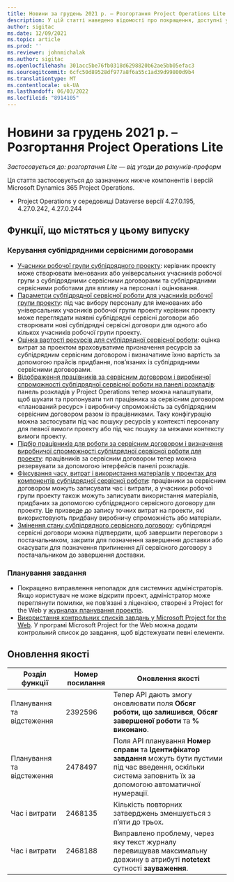 ```yaml
---
title: Новини за грудень 2021 р. – Розгортання Project Operations Lite
description: У цій статті наведено відомості про покращення, доступні у випуску Розгортання Project Operations Lite від грудня 2021 р.
author: sigitac
ms.date: 12/09/2021
ms.topic: article
ms.prod: ''
ms.reviewer: johnmichalak
ms.author: sigitac
ms.openlocfilehash: 301acc5be76fb0318d6298820b62ae5bb05efac3
ms.sourcegitcommit: 6cfc50d89528df977a8f6a55c1ad39d99800d9b4
ms.translationtype: MT
ms.contentlocale: uk-UA
ms.lasthandoff: 06/03/2022
ms.locfileid: "8914105"
---
```

# <a name="whats-new-december-2021---project-operations-lite-deployment"></a>Новини за грудень 2021 р. – Розгортання Project Operations Lite

_Застосовується до: розгортання Lite — від угоди до рахунків-проформ_

Ця стаття застосовується до зазначених нижче компонентів і версій Microsoft Dynamics 365 Project Operations.

- Project Operations у середовищі Dataverse версії 4.27.0.195, 4.27.0.242, 4.27.0.244


## <a name="features-included-in-this-release"></a>Функції, що містяться у цьому випуску

### <a name="subcontract-management"></a>Керування субпідрядними сервісними договорами 

- [Учасники робочої групи субпідрядного проекту](../subcontracting/subcontracting-project-team-members.md): керівник проекту може створювати іменованих або універсальних учасників робочої групи з субпідрядними сервісними договорами та субпідрядними сервісними роботами для впливу на персонал і оцінювання.
- [Параметри субпідрядної сервісної роботи для учасників робочої групи проекту](../subcontracting/subcon-options.md): під час вибору персоналу для іменованих або універсальних учасників робочої групи проекту керівник проекту може переглядати наявні субпідрядні сервісні договори або створювати нові субпідрядні сервісні договори для одного або кількох учасників робочої групи проекту. 
- [Оцінка вартості ресурсів для субпідрядної сервісної роботи](../subcontracting/costing-subcon-ra.md): оцінка витрат за проектом враховуватиме призначення ресурсів за субпідрядним сервісним договором і визначатиме їхню вартість за допомогою прайсів придбання, пов’язаних із субпідрядними сервісними договорами. 
- [Відображення працівників за сервісним договором і виробничої спроможності субпідрядної сервісної роботи на панелі розкладів](../subcontracting/configure-sb-subcon.md): панель розкладів у Project Operations тепер можна налаштувати, щоб шукати та пропонувати тип працівника за сервісним договором «планований ресурс» і виробничу спроможність за субпідрядним сервісним договором разом із працівниками. Таку конфігурацію можна застосувати під час пошуку ресурсів у контексті персоналу для певної вимоги проекту або під час пошуку за межами контексту вимоги проекту.
- [Підбір працівників для роботи за сервісним договором і визначення виробничої спроможності субпідрядної сервісної роботи для проекту](../subcontracting/staffing-cw.md): працівників за сервісним договором тепер можна резервувати за допомогою інтерфейсів панелі розкладів.
- [Фіксування часу, витрат і використання матеріалів у проектах для компонентів субпідрядної сервісної роботи](../subcontracting/recording-subcon-actuals.md): працівники за сервісним договором можуть записувати час і витрати, а учасники робочої групи проекту також можуть записувати використання матеріалів, придбаних за допомогою субпідрядного сервісного договору для проекту. Це призведе до запису точних витрат на проекти, які використовують придбану виробничу спроможність або матеріали.
- [Змінення стану субпідрядного сервісного договору](../subcontracting/subcon-states.md): субпідрядні сервісні договори можна підтвердити, щоб завершити переговори з постачальником, закрити для позначення завершення доставки або скасувати для позначення припинення дії сервісного договору з постачальником до завершення доставки.

### <a name="task-planning"></a>Планування завдання
- Покращено виправлення неполадок для системних адміністраторів. Якщо користувач не може відкрити проект, адміністратор може переглянути помилки, не пов’язані з ліцензією, створені з Project for the Web у [журналах планування проектів](../../project-management/schedule-api-logs.md).
- [Використання контрольних списків завдань у Microsoft Project for the Web](https://support.microsoft.com/en-us/office/use-task-checklists-in-microsoft-project-for-the-web-c69bcf73-5c75-4ad3-9893-6d6f92360e9c). У програмі Microsoft Project for the Web можна додати контрольний список до завдання, щоб відстежувати певні елементи.

## <a name="quality-updates"></a>Оновлення якості

| **Розділ функції** | **Номер посилання** | **Оновлення якості** |
| --- | --- | --- |
| Планування та відстеження | 2392596 | Тепер API дають змогу оновлювати поля **Обсяг роботи, що залишився**, **Обсяг завершеної роботи** та **% виконано**. |
| Планування та відстеження | 2478497 | Поля API планування **Номер справи** та **Ідентифікатор завдання** можуть бути пустими під час введення, оскільки система заповнить їх за допомогою автоматичної нумерації.|
| Час і витрати | 2468135 | Кількість повторних затверджень зменшується з п’яти до трьох. |
| Час і витрати | 2468188 | Виправлено проблему, через яку текст журналу перевищував максимальну довжину в атрибуті **notetext** сутності **зауваження**. |

